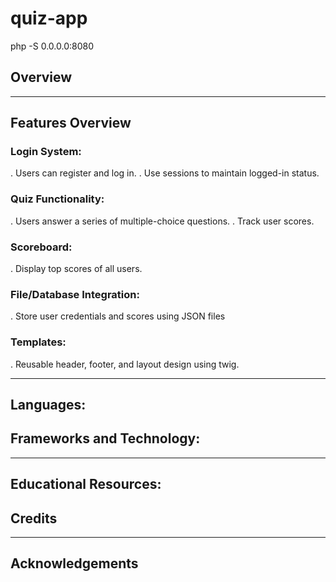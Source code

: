 # quiz-app
php -S 0.0.0.0:8080

## Overview

-----------------------------------------------------------------

## Features Overview

### Login System:
. Users can register and log in.
. Use sessions to maintain logged-in status.

### Quiz Functionality:
. Users answer a series of multiple-choice questions.
. Track user scores.

### Scoreboard:
. Display top scores of all users.

### File/Database Integration:
. Store user credentials and scores using JSON files

### Templates:
. Reusable header, footer, and layout design using twig.

-----------------------------------------------------------------

## Languages:


## Frameworks and Technology:


-----------------------------------------------------------------

## Educational Resources:


## Credits

-----------------------------------------------------------------

## Acknowledgements



